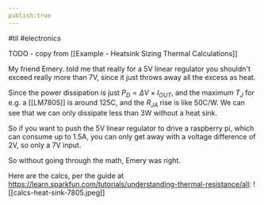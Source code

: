 ```yaml
---
publish:true
---
```

#til #electronics 

TODO - copy from [[Example - Heatsink Sizing Thermal Calculations]]

My friend Emery. told me that really for a 5V linear regulator you shouldn't exceed really more than 7V, since it just throws away all the excess as heat. 

Since the power dissipation is just $P_D = \Delta V \times I_{OUT}$, and the maximum $T_J$ for e.g. a [[LM7805]] is around 125C, and the $R_{JA}$ rise is like 50C/W. We can see that we can only dissipate less than 3W without a heat sink.

So if you want to push the 5V linear regulator to drive a raspberry pi, which can consume up to 1.5A, you can only get away with a voltage difference of 2V, so only a 7V input. 

So without going through the math, Emery was right. 

Here are the calcs, per the guide at https://learn.sparkfun.com/tutorials/understanding-thermal-resistance/all:
![[calcs-heat-sink-7805.jpeg]]
